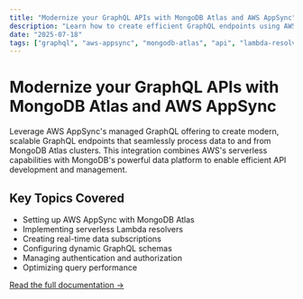 ```yaml
---
title: "Modernize your GraphQL APIs with MongoDB Atlas and AWS AppSync"
description: "Learn how to create efficient GraphQL endpoints using AWS AppSync to seamlessly interact with MongoDB Atlas clusters"
date: "2025-07-18"
tags: ["graphql", "aws-appsync", "mongodb-atlas", "api", "lambda-resolvers"]
---
```


# Modernize your GraphQL APIs with MongoDB Atlas and AWS AppSync

Leverage AWS AppSync's managed GraphQL offering to create modern, scalable GraphQL endpoints that seamlessly process data to and from MongoDB Atlas clusters. This integration combines AWS's serverless capabilities with MongoDB's powerful data platform to enable efficient API development and management.

## Key Topics Covered

- Setting up AWS AppSync with MongoDB Atlas
- Implementing serverless Lambda resolvers
- Creating real-time data subscriptions
- Configuring dynamic GraphQL schemas
- Managing authentication and authorization
- Optimizing query performance

[Read the full documentation →](https://www.mongodb.com/docs/atlas/graphql-api/#manage-data-on-your-service-cluster-using-aws-appsync-lambda-resolvers)
